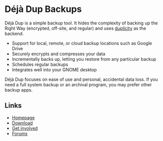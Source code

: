 <!--
SPDX-License-Identifier: CC-BY-SA-4.0
SPDX-FileCopyrightText: Michael Terry
-->

# Déjà Dup Backups

Déjà Dup is a simple backup tool. It hides the complexity of backing up the
Right Way (encrypted, off-site, and regular) and uses
[duplicity](http://duplicity.nongnu.org/) as the backend.

 * Support for local, remote, or cloud backup locations such as Google Drive
 * Securely encrypts and compresses your data
 * Incrementally backs up, letting you restore from any particular backup
 * Schedules regular backups
 * Integrates well into your GNOME desktop

Déjà Dup focuses on ease of use and personal, accidental data loss.
If you need a full system backup or an archival program, you may prefer other
backup apps.

## Links

 * [Homepage](https://wiki.gnome.org/Apps/DejaDup)
 * [Download](https://wiki.gnome.org/Apps/DejaDup/Download)
 * [Get involved](https://wiki.gnome.org/Apps/DejaDup/GettingInvolved)
 * [Forums](https://discourse.gnome.org/tags/c/applications/7/deja-dup)

